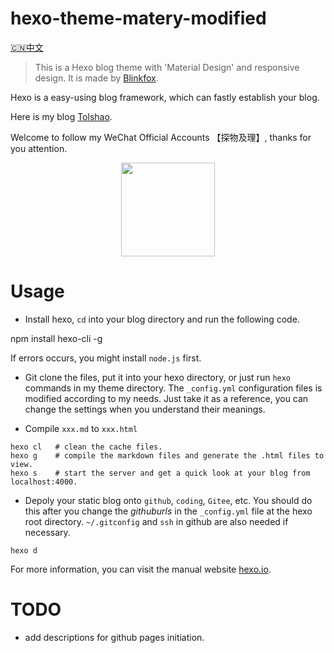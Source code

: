# hexo-theme-matery-modified

[🇨🇳中文](readme_cn.md)

> This is a Hexo blog theme with 'Material Design' and responsive design. It is made by [Blinkfox](https://github.com/blinkfox/hexo-theme-matery).

Hexo is a easy-using blog framework, which can fastly establish your blog.

Here is my blog [Tolshao](https:tolshao.github.io).

Welcome to follow my WeChat Official Accounts 【探物及理】, thanks for you attention.



<div align=center><img src="https://github.com/tolshao/blog_comment/blob/master/themes/hexo-theme-matery/source/medias/contact.jpg?raw=true" height="150" /></div>

# Usage

- Install hexo, 
`cd` into your blog directory and run the following code.

npm install hexo-cli -g

If errors occurs, you might install `node.js` first.

- Git clone the files, put it into your hexo directory, or just run `hexo` commands in my theme directory.
The `_config.yml` configuration files is modified according to my needs.
Just take it as a reference, you can change the settings when you understand their meanings.

- Compile `xxx.md` to `xxx.html`

```shell
hexo cl   # clean the cache files.
hexo g    # compile the markdown files and generate the .html files to view.
hexo s    # start the server and get a quick look at your blog from localhost:4000.
```

- Depoly your static blog onto `github`, `coding`, `Gitee`, etc.
You should do this after you change the $github urls$ in the `_config.yml` file at the hexo root directory.
`~/.gitconfig` and `ssh` in github are also needed if necessary.

```shell
hexo d
```

For more information, you can visit the manual website [hexo.io](https://hexo.io/zh-cn/docs/).

# TODO

- add descriptions for github pages initiation.
